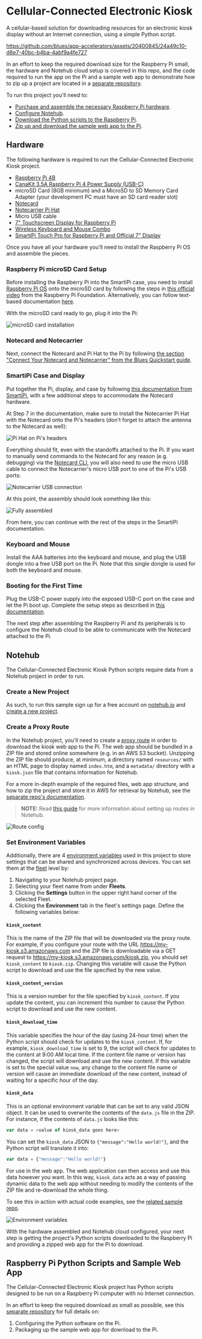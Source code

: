 # Cellular-Connected Electronic Kiosk

A cellular-based solution for downloading resources for an electronic kiosk display without an Internet connection, using a simple Python script.

https://github.com/blues/app-accelerators/assets/20400845/24a49c10-d8e7-40bc-b4ba-4abf9a4fe727

In an effort to keep the required download size for the Raspberry Pi small, the hardware and Notehub cloud setup is covered in this repo, and the code required to run the app on the Pi and a sample web app to demonstrate how to zip up a project are located in a [separate repository](https://github.com/blues/accelerators-cellular-connected-electronic-kiosk).

To run this project you'll need to:

* [Purchase and assemble the necessary Raspberry Pi hardware](#hardware).
* [Configure Notehub](#notehub).
* [Download the Python scripts to the Raspberry Pi](https://github.com/blues/accelerators-cellular-connected-electronic-kiosk/tree/main/scripts).
* [Zip up and download the sample web app to the Pi](https://github.com/blues/accelerators-cellular-connected-electronic-kiosk/tree/main/web-app).

## Hardware

The following hardware is required to run the Cellular-Connected Electronic Kiosk project.

- [Raspberry Pi 4B](https://www.raspberrypi.com/products/raspberry-pi-4-model-b/)
- [CanaKit 3.5A Raspberry Pi 4 Power Supply (USB-C)](https://www.amazon.com/CanaKit-Raspberry-Power-Supply-USB-C/dp/B07TYQRXTK/)
- microSD Card (8GB minimum) and a MicroSD to SD Memory Card Adapter (your development PC must have an SD card reader slot)
- [Notecard](https://shop.blues.io/collections/notecard/products/note-wbna-500)
- [Notecarrier Pi Hat](https://shop.blues.io/products/carr-pi)
- Micro USB cable
- [7" Touchscreen Display for Raspberry Pi](https://www.adafruit.com/product/2718)
- [Wireless Keyboard and Mouse Combo](https://www.adafruit.com/product/1738)
- [SmartiPi Touch Pro for Raspberry Pi and Official 7" Display](https://www.adafruit.com/product/4951)

Once you have all your hardware you'll need to install the Raspberry Pi OS and assemble the pieces.

### Raspberry Pi microSD Card Setup

Before installing the Raspberry Pi into the SmartiPi case, you need to install [Raspberry Pi OS](https://www.raspberrypi.com/software/) onto the microSD card by following the steps in [this official video](https://www.youtube.com/watch?v=ntaXWS8Lk34) from the Raspberry Pi Foundation. Alternatively, you can follow text-based documentation [here](https://projects.raspberrypi.org/en/projects/raspberry-pi-setting-up/2).

With the microSD card ready to go, plug it into the Pi:

![microSD card installation](images/pi-sd.png)

### Notecard and Notecarrier

Next, connect the Notecard and Pi Hat to the Pi by following [the section "Connect Your Notecard and Notecarrier" from the Blues Quickstart guide](https://dev.blues.io/quickstart/notecard-quickstart/notecard-and-notecarrier-pi/#connect-your-notecard-and-notecarrier).

### SmartiPi Case and Display

Put together the Pi, display, and case by following [this documentation from SmartiPi](https://cdn.shopify.com/s/files/1/0793/8029/files/touch_pro_assembly_instructions.pdf?v=1640377735), with a few additional steps to accommodate the Notecard hardware.

At Step 7 in the documentation, make sure to install the Notecarrier Pi Hat with the Notecard onto the Pi's headers (don't forget to attach the antenna to the Notecard as well):

![Pi Hat on Pi's headers](images/pi_hat.jpg)

Everything should fit, even with the standoffs attached to the Pi. If you want to manually send commands to the Notecard for any reason (e.g. debugging) via the [Notecard CLI](https://dev.blues.io/tools-and-sdks/notecard-cli/), you will also need to use the micro USB cable to connect the Notecarrier's micro USB port to one of the Pi's USB ports:

![Notecarrier USB connection](images/notecarrier_usb_connection.jpg)

At this point, the assembly should look something like this:

![Fully assembled](images/full_assembly.jpg)

From here, you can continue with the rest of the steps in the SmartiPi documentation.

### Keyboard and Mouse

Install the AAA batteries into the keyboard and mouse, and plug the USB dongle into a free USB port on the Pi. Note that this single dongle is used for both the keyboard and mouse.

### Booting for the First Time

Plug the USB-C power supply into the exposed USB-C port on the case and let the Pi boot up. Complete the setup steps as described in [this documentation](https://projects.raspberrypi.org/en/projects/raspberry-pi-setting-up/4).

The next step after assembling the Raspberry Pi and its peripherals is to configure the Notehub cloud to be able to communicate with the Notecard attached to the Pi.

## Notehub

The Cellular-Connected Electronic Kiosk Python scripts require data from a Notehub project in order to run. 

### Create a New Project

As such, to run this sample sign up for a free account on [notehub.io](https://notehub.io) and [create a new project](https://dev.blues.io/quickstart/notecard-quickstart/notecard-and-notecarrier-pi/#set-up-notehub).


### Create a Proxy Route

In the Notehub project, you'll need to create a [proxy route](https://dev.blues.io/notecard/notecard-walkthrough/web-transactions/) in order to download the kiosk web app to the Pi. The web app should be bundled in a ZIP file and stored online somewhere (e.g. in an AWS S3 bucket). Unzipping the ZIP file should produce, at minimum, a directory named `resources/` with an HTML page to display named `index.htm`, and a `metadata/` directory with a `kiosk.json` file that contains information for Notehub.

For a more in-depth example of the required files, web app structure, and how to zip the project and store it in AWS for retrieval by Notehub, see the [separate repo's documentation](https://github.com/blues/accelerators-cellular-connected-electronic-kiosk).

> **NOTE:** Read [this guide](https://dev.blues.io/notecard/notecard-walkthrough/web-transactions/) for more information about setting up routes in Notehub.

![Route config](images/route.png)

### Set Environment Variables

Additionally, there are 4 [environment variables](https://dev.blues.io/guides-and-tutorials/notecard-guides/understanding-environment-variables/) used in this project to store settings that can be shared and synchronized across devices. You can set them at the [fleet](https://dev.blues.io/reference/glossary/#fleet) level by:

1. Navigating to your Notehub project page.
2. Selecting your fleet name from under **Fleets**.
3. Clicking the **Settings** button in the upper right hand corner of the selected Fleet.
4. Clicking the **Environment** tab in the fleet's settings page. Define the following variables below:

#### `kiosk_content`

This is the name of the ZIP file that will be downloaded via the proxy route. For example, if you configure your route with the URL https://my-kiosk.s3.amazonaws.com and the ZIP file is downloadable via a GET request to https://my-kiosk.s3.amazonaws.com/kiosk.zip, you should set `kiosk_content` to `kiosk.zip`. Changing this variable will cause the Python script to download and use the file specified by the new value.

#### `kiosk_content_version`

This is a version number for the file specified by `kiosk_content`. If you update the content, you can increment this number to cause the Python script to download and use the new content.

#### `kiosk_download_time`

This variable specifies the hour of the day (using 24-hour time) when the Python script should check for updates to the `kiosk_content`. If, for example, `kiosk_download_time` is set to 9, the script will check for updates to the content at 9:00 AM local time. If the content file name or version has changed, the script will download and use the new content. If this variable is set to the special value `now`, any change to the content file name or version will cause an immediate download of the new content, instead of waiting for a specific hour of the day.

#### `kiosk_data`

This is an optional environment variable that can be set to any valid JSON object. It can be used to overwrite the contents of the `data.js` file in the ZIP. For instance, if the contents of `data.js` looks like this:

```javascript
var data = <value of kiosk_data goes here>
```

You can set the `kiosk_data` JSON to `{"message":"Hello world!"}`, and the Python script will translate it into:

```javascript
var data = {"message":"Hello world!"}
```

For use in the web app. The web application can then access and use this data however you want. In this way, `kiosk_data` acts as a way of passing dynamic data to the web app without needing to modify the contents of the ZIP file and re-download the whole thing.

To see this in action with actual code examples, see the [related sample repo](https://github.com/blues/accelerators-cellular-connected-electronic-kiosk).

![Environment variables](images/env_vars.png)

With the hardware assembled and Notehub cloud configured, your next step is getting the project's Python scripts downloaded to the Raspberry Pi and providing a zipped web app for the Pi to download.

## Raspberry Pi Python Scripts and Sample Web App

The Cellular-Connected Electronic Kiosk project has Python scripts designed to be run on a Raspberry Pi computer with no Internet connection.

In an effort to keep the required download as small as possible, see this [separate repository](https://github.com/blues/accelerators-cellular-connected-electronic-kiosk) for full details on:

1. Configuring the Python software on the Pi.
2. Packaging up the sample web app for download to the Pi. 
